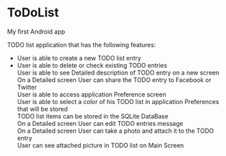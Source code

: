 ToDoList
========

My first Android app

TODO list application that has the following features:
<ul>
<li>User is able to create a new TODO list entry<li>
User is able to delete or check existing TODO entries<br/>
User is able to see Detailed description of TODO entry on a new screen<br/>
On a Detailed screen User can share the TODO entry to Facebook or Twitter<br/>
User is able to access application Preference screen<br/>
User is able to select a color of his TODO list in application Preferences that will be stored<br/>
TODO list items can be stored in the SQLite DataBase<br/>
On a Detailed screen User can edit TODO entries message<br/>
On a Detailed screen User can take a photo and attach it to the TODO entry<br/>
User can see attached picture in TODO list on Main Screen
<ul>
